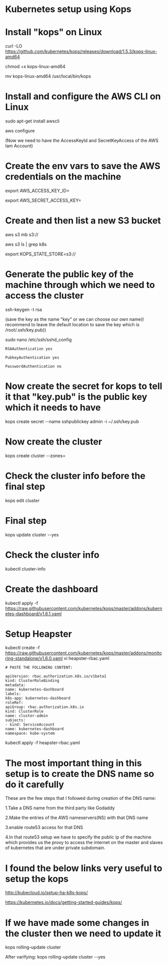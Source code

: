 # Kubernetes setup using Kops


# Install "kops" on Linux
curl -LO https://github.com/kubernetes/kops/releases/download/1.5.3/kops-linux-amd64

chmod +x kops-linux-amd64

mv kops-linux-amd64 /usr/local/bin/kops


# Install and configure the AWS CLI on Linux     
sudo apt-get install awscli

aws configure

(Now we need to have the AccessKeyId and SecretKeyAccess of the AWS Iam Account)

# Create the env vars to save the AWS credentials on the machine
export AWS_ACCESS_KEY_ID=<ID>

export AWS_SECRET_ACCESS_KEY=<AccessKey>

# Create and then list a new S3 bucket
aws s3 mb s3://<s3-bucket-name>

aws s3 ls | grep k8s

export KOPS_STATE_STORE=s3://<s3-bucket-name>


# Generate the public key of the machine through which we need to access the cluster
ssh-keygen -t rsa

(save the key as the name "key" or we can choose our own name(I recommend to leave the default location to save the key which is /root/.ssh/key.pub))

sudo nano /etc/ssh/sshd_config

	RSAAuthentication yes
    
	PubkeyAuthentication yes 
    
	PasswordAuthentication no


# Now create the secret for kops to tell it that "key.pub" is the public key which it needs to have
kops create secret --name <name of the cluster or the DNS name> sshpublickey admin -i ~/.ssh/key.pub



# Now create the cluster
kops create cluster --zones=<zone-name> <cluster name or DNS name>


# Check the cluster info before the final step
kops edit cluster <name-of-the-cluster>


# Final step
kops update cluster <cluster-name> --yes


# Check the cluster info
kubectl cluster-info


# Create the dashboard
kubectl apply -f https://raw.githubusercontent.com/kubernetes/kops/master/addons/kubernetes-dashboard/v1.6.1.yaml

# Setup Heapster
kubectl create -f https://raw.githubusercontent.com/kubernetes/kops/master/addons/monitoring-standalone/v1.6.0.yaml
vi heapster-rbac.yaml

	# PASTE THE FOLLOWING CONTENT:
    
    apiVersion: rbac.authorization.k8s.io/v1beta1
    kind: ClusterRoleBinding
    metadata:
    name: kubernetes-dashboard
    labels:
    k8s-app: kubernetes-dashboard
    roleRef:
    apiGroup: rbac.authorization.k8s.io
    kind: ClusterRole
    name: cluster-admin
    subjects:
    - kind: ServiceAccount
    name: kubernetes-dashboard
    namespace: kube-system

kubectl apply -f heapster-rbac.yaml




# The most important thing in this setup is to create the DNS name so do it carefully

These are the few steps that I followed during creation of the DNS name:

1.Take a DNS name from the third party like Godaddy

2.Make the entries of the AWS nameservers(NS) with that DNS name

3.enable route53 access for that DNS

4.In that route53 setup we have to specify the public ip of the machine which provides us the proxy to access the internet on the master and slaves of kubernetes that are under private subdomain.


# I found the below links very useful to setup the kops

http://kubecloud.io/setup-ha-k8s-kops/

https://kubernetes.io/docs/getting-started-guides/kops/

# If we have made some changes in the cluster then we need to update it
kops rolling-update cluster <cluster-name>

  After varifying:
  kops rolling-update cluster <cluster-name> --yes